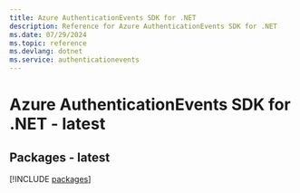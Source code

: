 ```yaml
---
title: Azure AuthenticationEvents SDK for .NET
description: Reference for Azure AuthenticationEvents SDK for .NET
ms.date: 07/29/2024
ms.topic: reference
ms.devlang: dotnet
ms.service: authenticationevents
---
```

# Azure AuthenticationEvents SDK for .NET - latest
## Packages - latest
[!INCLUDE [packages](authenticationevents-index.md)]